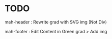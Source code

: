 # TODO 

mah-header : Rewrite grad with SVG img (Not Div) 

mah-footer : Edit Content in Green grad > Add img


